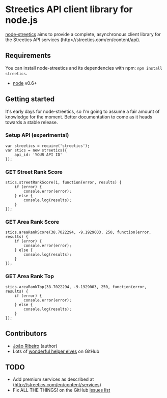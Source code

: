 Streetics API client library for node.js
======================================

[node-streetics](https://github.com/JonnyBGod/node-streetics) aims to provide a complete, asynchronous client library for the Streetics API services (http>//streetics.com/en/content/api).

## Requirements

You can install node-streetics and its dependencies with npm: `npm install streetics`.

- [node](http://nodejs.org/) v0.6+

## Getting started

It's early days for node-streetics, so I'm going to assume a fair amount of knowledge for the moment. Better documentation to come as it heads towards a stable release.

### Setup API (experimental)

	var streetics = require('streetics');
	var stics = new streetics({
		api_id: 'YOUR API ID'
	});


### GET Street Rank Score

	stics.streetRankScore(1, function(error, results) {
	    if (error) {
	        console.error(error);
	    } else {
	        console.log(results);
	    }
	});

### GET Area Rank Score

	stics.areaRankScore(38.7022294, -9.1929003, 250, function(error, results) {
	    if (error) {
	        console.error(error);
	    } else {
	        console.log(results);
	    }
	});

### GET Area Rank Top

	stics.areaRankTop(38.7022294, -9.1929003, 250, function(error, results) {
	    if (error) {
	        console.error(error);
	    } else {
	        console.log(results);
	    }
	});


## Contributors

- [João Ribeiro](https://github.com/JonnyBGod) (author)
- Lots of [wonderful helper elves](https://github.com/JonnyBGod/node-streetics/contributors) on GitHub

## TODO

- Add premium services as described at (http://streetics.com/en/content/services)
- Fix ALL THE THINGS! on the GitHub [issues list](https://github.com/JonnyBGod/node-streetics/issues)
